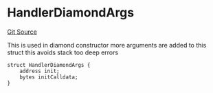 # HandlerDiamondArgs
[Git Source](https://github.com/thrackle-io/tron/blob/b7e3c80b9894bc0c1005dc8b0adb631c487f2598/src/client/token/handler/diamond/HandlerDiamond.sol)

This is used in diamond constructor
more arguments are added to this struct
this avoids stack too deep errors


```solidity
struct HandlerDiamondArgs {
    address init;
    bytes initCalldata;
}
```

